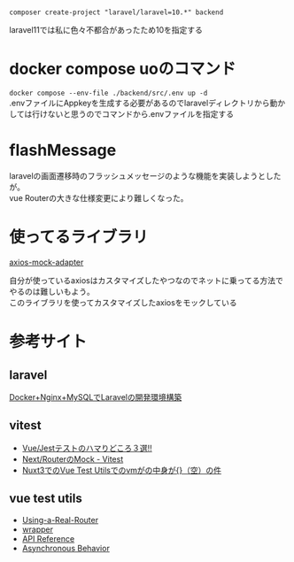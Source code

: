 # 
`composer create-project "laravel/laravel=10.*" backend`  

laravel11では私に色々不都合があったため10を指定する  

# docker compose uoのコマンド
`docker compose --env-file ./backend/src/.env up -d`  
.envファイルにAppkeyを生成する必要があるのでlaravelディレクトリから動かしては行けないと思うのでコマンドから.envファイルを指定する  

# flashMessage
laravelの画面遷移時のフラッシュメッセージのような機能を実装しようとしたが｡  
vue Routerの大きな仕様変更により難しくなった｡

# 使ってるライブラリ
[axios-mock-adapter](https://github.com/ctimmerm/axios-mock-adapter)

自分が使っているaxiosはカスタマイズしたやつなのでネットに乗ってる方法でやるのは難しいもよう｡  
このライブラリを使ってカスタマイズしたaxiosをモックしている

# 参考サイト

## laravel
[Docker+Nginx+MySQLでLaravelの開発環境構築](https://entreprogrammer.jp/laravel-nginx-docker/)

## vitest
* [Vue/Jestテストのハマりどころ３選!!](https://tech-blog.rakus.co.jp/entry/20200206/vue-js/jest/software-test)
* [Next/RouterのMock - Vitest](https://zenn.dev/renoa/articles/vitest-next-router-mock)
* [Nuxt3でのVue Test Utilsでのvmがの中身が{}（空）の件](https://zenn.dev/tmo_taka/articles/91e040c081046a)

## vue test utils
* [Using-a-Real-Router](https://test-utils.vuejs.org/guide/advanced/vue-router#Using-a-Real-Router)
* [wrapper](https://v1.test-utils.vuejs.org/ja/api/wrapper/)
* [API Reference](https://test-utils.vuejs.org/api/)
* [Asynchronous Behavior](https://test-utils.vuejs.org/guide/advanced/async-suspense.html)

